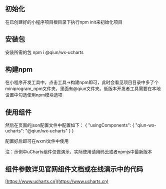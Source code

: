 ## 初始化
在已创建好的小程序项目根目录下执行npm init来初始化项目

## 安装包
安装所需的包 npm i @qiun/wx-ucharts

## 构建npm
在小程序开发工具中，点击工具->构建npm即可，此时会看见项目目录中多了个miniprogram_npm文件夹，里面有@qiun文件夹。低版本开发者工具需要在本地设置中勾选使用npm模块选项

## 使用组件
然后在页面的json配置文件中配置如下：
{
  "usingComponents": {
    "qiun-wx-ucharts": "@qiun/wx-ucharts"
  }
}

配置好后即可在wxml文件中使用

<view class="charts">
  <qiun-wx-ucharts type="column" canvas2d="{{true}}" opts="{{opts}}" chartData="{{chartData}}" bindcomplete="complete"/>
</view>

注：示例中uCharts组件仅做演示，实际使用请用码云或者npmjs中最新版本

## 组件参数详见官网组件文档或在线演示中的代码

[https://www.ucharts.cn](https://www.ucharts.cn)
